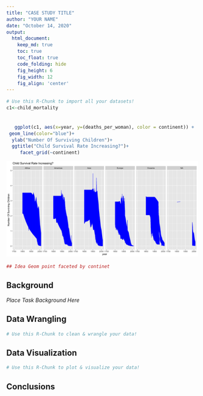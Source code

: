 ```yaml
---
title: "CASE STUDY TITLE"
author: "YOUR NAME"
date: "October 14, 2020"
output:
  html_document:  
    keep_md: true
    toc: true
    toc_float: true
    code_folding: hide
    fig_height: 6
    fig_width: 12
    fig_align: 'center'
---
```







```r
# Use this R-Chunk to import all your datasets!
c1<-child_mortality

 
   ggplot(c1, aes(x=year, y=(deaths_per_woman), color = continent)) +
 geom_line(color="blue")+
  ylab("Number Of Surviving Children")+
  ggtitle("Child Survival Rate Increasing?")+
     facet_grid(~continent)
```

![](Miles_Task_9_files/figure-html/load_data-1.png)<!-- -->

```r
## Idea Geom point faceted by continet 
```

## Background

_Place Task Background Here_

## Data Wrangling


```r
# Use this R-Chunk to clean & wrangle your data!
```

## Data Visualization


```r
# Use this R-Chunk to plot & visualize your data!
```

## Conclusions
